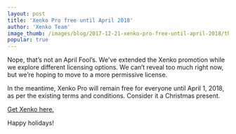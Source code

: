 ```yaml
---
layout: post
title: 'Xenko Pro free until April 2018'
author: 'Xenko Team'
image_thumb: /images/blog/2017-12-21-xenko-pro-free-until-april-2018/thumb.jpg
popular: true
---
```


Nope, that’s not an April Fool’s. We've extended the Xenko promotion while we explore different licensing options. We can’t reveal too much right now, but we’re hoping to move to a more permissive license.

In the meantime, Xenko Pro will remain free for everyone until April 1, 2018, as per the existing terms and conditions. Consider it a Christmas present.

[Get Xenko here.](/download)

Happy holidays!